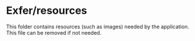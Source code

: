 # Exfer/resources

This folder contains resources (such as images) needed by the application. This file can
be removed if not needed.
